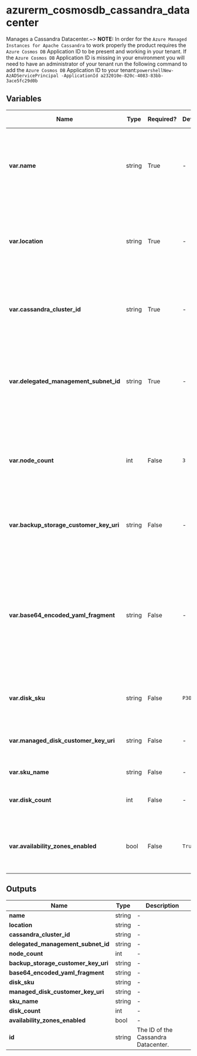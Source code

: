 # azurerm_cosmosdb_cassandra_datacenter

Manages a Cassandra Datacenter.~> **NOTE:** In order for the `Azure Managed Instances for Apache Cassandra` to work properly the product requires the `Azure Cosmos DB` Application ID to be present and working in your tenant. If the `Azure Cosmos DB` Application ID is missing in your environment you will need to have an administrator of your tenant run the following command to add the `Azure Cosmos DB` Application ID to your tenant:```powershellNew-AzADServicePrincipal -ApplicationId a232010e-820c-4083-83bb-3ace5fc29d0b```

## Variables

| Name | Type | Required? | Default  | possible values | Description |
| ---- | ---- | --------- | -------- | ----------- | ----------- |
| **var.name** | string | True | -  |  -  | The name which should be used for this Cassandra Datacenter. Changing this forces a new Cassandra Datacenter to be created. | 
| **var.location** | string | True | -  |  -  | The Azure Region where the Cassandra Datacenter should exist. Changing this forces a new Cassandra Datacenter to be created. | 
| **var.cassandra_cluster_id** | string | True | -  |  -  | The ID of the Cassandra Cluster. Changing this forces a new Cassandra Datacenter to be created. | 
| **var.delegated_management_subnet_id** | string | True | -  |  -  | The ID of the delegated management subnet for this Cassandra Datacenter. Changing this forces a new Cassandra Datacenter to be created. | 
| **var.node_count** | int | False | `3`  |  -  | The number of nodes the Cassandra Datacenter should have. The number should be equal or greater than `3`. Defaults to `3`. | 
| **var.backup_storage_customer_key_uri** | string | False | -  |  -  | The key URI of the customer key to use for the encryption of the backup Storage Account. | 
| **var.base64_encoded_yaml_fragment** | string | False | -  |  -  | The fragment of the cassandra.yaml configuration file to be included in the cassandra.yaml for all nodes in this Cassandra Datacenter. The fragment should be Base64 encoded and only a subset of keys is allowed. | 
| **var.disk_sku** | string | False | `P30`  |  -  | The Disk SKU that is used for this Cassandra Datacenter. Defaults to `P30`. | 
| **var.managed_disk_customer_key_uri** | string | False | -  |  -  | The key URI of the customer key to use for the encryption of the Managed Disk. | 
| **var.sku_name** | string | False | -  |  -  | Determines the selected sku. | 
| **var.disk_count** | int | False | -  |  -  | Determines the number of p30 disks that are attached to each node. | 
| **var.availability_zones_enabled** | bool | False | `True`  |  -  | Determines whether availability zones are enabled. Defaults to `true`. | 



## Outputs

| Name | Type | Description |
| ---- | ---- | --------- | 
| **name** | string  | - | 
| **location** | string  | - | 
| **cassandra_cluster_id** | string  | - | 
| **delegated_management_subnet_id** | string  | - | 
| **node_count** | int  | - | 
| **backup_storage_customer_key_uri** | string  | - | 
| **base64_encoded_yaml_fragment** | string  | - | 
| **disk_sku** | string  | - | 
| **managed_disk_customer_key_uri** | string  | - | 
| **sku_name** | string  | - | 
| **disk_count** | int  | - | 
| **availability_zones_enabled** | bool  | - | 
| **id** | string  | The ID of the Cassandra Datacenter. | 
